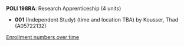 **POLI 198RA**: Research Apprenticeship (4 units)

- **001** (Independent Study) (time and location TBA) by Kousser, Thad (A05722132)

[Enrollment numbers over time](./POLI198RA.tsv)
